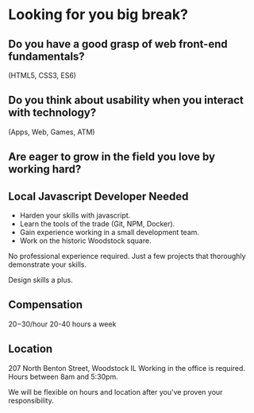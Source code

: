 
# Looking for you big break?

## Do you have a good grasp of web front-end fundamentals?
(HTML5, CSS3, ES6)

## Do you think about usability when you interact with technology?
(Apps, Web, Games, ATM)

## Are eager to grow in the field you love by working hard?

## Local Javascript Developer Needed
* Harden your skills with javascript.
* Learn the tools of the trade (Git, NPM, Docker).
* Gain experience working in a small development team.
* Work on the historic Woodstock square.

No professional experience required. Just a few projects that thoroughly demonstrate your skills.

Design skills a plus.

## Compensation
20$-30$/hour
20-40 hours a week

## Location 
207 North Benton Street, Woodstock IL
Working in the office is required.
Hours between 8am and 5:30pm.

We will be flexible on hours and location after you've proven your responsibility.
